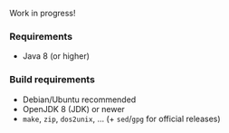 Work in progress!

### Requirements
* Java 8 (or higher)

### Build requirements
* Debian/Ubuntu recommended
* OpenJDK 8 (JDK) or newer
* `make`, `zip`, `dos2unix`, ... (+ `sed`/`gpg` for official releases)
